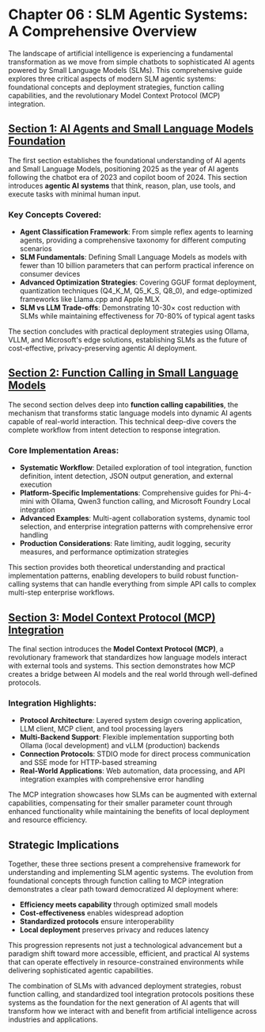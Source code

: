 # Chapter 06 : SLM Agentic Systems: A Comprehensive Overview

The landscape of artificial intelligence is experiencing a fundamental transformation as we move from simple chatbots to sophisticated AI agents powered by Small Language Models (SLMs). This comprehensive guide explores three critical aspects of modern SLM agentic systems: foundational concepts and deployment strategies, function calling capabilities, and the revolutionary Model Context Protocol (MCP) integration.

## [Section 1: AI Agents and Small Language Models Foundation](./01.IntroduceAgent.md)

The first section establishes the foundational understanding of AI agents and Small Language Models, positioning 2025 as the year of AI agents following the chatbot era of 2023 and copilot boom of 2024. This section introduces **agentic AI systems** that think, reason, plan, use tools, and execute tasks with minimal human input.

### Key Concepts Covered:
- **Agent Classification Framework**: From simple reflex agents to learning agents, providing a comprehensive taxonomy for different computing scenarios
- **SLM Fundamentals**: Defining Small Language Models as models with fewer than 10 billion parameters that can perform practical inference on consumer devices
- **Advanced Optimization Strategies**: Covering GGUF format deployment, quantization techniques (Q4_K_M, Q5_K_S, Q8_0), and edge-optimized frameworks like Llama.cpp and Apple MLX
- **SLM vs LLM Trade-offs**: Demonstrating 10-30× cost reduction with SLMs while maintaining effectiveness for 70-80% of typical agent tasks

The section concludes with practical deployment strategies using Ollama, VLLM, and Microsoft's edge solutions, establishing SLMs as the future of cost-effective, privacy-preserving agentic AI deployment.

## [Section 2: Function Calling in Small Language Models](./02.FunctionCalling.md)

The second section delves deep into **function calling capabilities**, the mechanism that transforms static language models into dynamic AI agents capable of real-world interaction. This technical deep-dive covers the complete workflow from intent detection to response integration.

### Core Implementation Areas:
- **Systematic Workflow**: Detailed exploration of tool integration, function definition, intent detection, JSON output generation, and external execution
- **Platform-Specific Implementations**: Comprehensive guides for Phi-4-mini with Ollama, Qwen3 function calling, and Microsoft Foundry Local integration
- **Advanced Examples**: Multi-agent collaboration systems, dynamic tool selection, and enterprise integration patterns with comprehensive error handling
- **Production Considerations**: Rate limiting, audit logging, security measures, and performance optimization strategies

This section provides both theoretical understanding and practical implementation patterns, enabling developers to build robust function-calling systems that can handle everything from simple API calls to complex multi-step enterprise workflows.

## [Section 3: Model Context Protocol (MCP) Integration](./03.IntroduceMCP.md)

The final section introduces the **Model Context Protocol (MCP)**, a revolutionary framework that standardizes how language models interact with external tools and systems. This section demonstrates how MCP creates a bridge between AI models and the real world through well-defined protocols.

### Integration Highlights:
- **Protocol Architecture**: Layered system design covering application, LLM client, MCP client, and tool processing layers
- **Multi-Backend Support**: Flexible implementation supporting both Ollama (local development) and vLLM (production) backends
- **Connection Protocols**: STDIO mode for direct process communication and SSE mode for HTTP-based streaming
- **Real-World Applications**: Web automation, data processing, and API integration examples with comprehensive error handling

The MCP integration showcases how SLMs can be augmented with external capabilities, compensating for their smaller parameter count through enhanced functionality while maintaining the benefits of local deployment and resource efficiency.

## Strategic Implications

Together, these three sections present a comprehensive framework for understanding and implementing SLM agentic systems. The evolution from foundational concepts through function calling to MCP integration demonstrates a clear path toward democratized AI deployment where:

- **Efficiency meets capability** through optimized small models
- **Cost-effectiveness** enables widespread adoption
- **Standardized protocols** ensure interoperability
- **Local deployment** preserves privacy and reduces latency

This progression represents not just a technological advancement but a paradigm shift toward more accessible, efficient, and practical AI systems that can operate effectively in resource-constrained environments while delivering sophisticated agentic capabilities.

The combination of SLMs with advanced deployment strategies, robust function calling, and standardized tool integration protocols positions these systems as the foundation for the next generation of AI agents that will transform how we interact with and benefit from artificial intelligence across industries and applications.